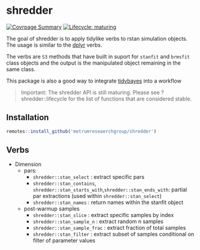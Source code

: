 # shredder

<!-- badges: start -->
[![Covrpage
Summary](https://img.shields.io/badge/covrpage-Last_Build_2019_05_22-brightgreen.svg)](http://tinyurl.com/y3zvyrpx)
[![Lifecycle: maturing](https://img.shields.io/badge/lifecycle-maturing-blue.svg)](https://www.tidyverse.org/lifecycle/#maturing)
<!-- badges: end -->

The goal of shredder is to apply tidylike verbs to rstan simulation objects. The usage is similar to the [dplyr](https://dplyr.tidyverse.org/) verbs. 

The verbs are `S3` methods that have built in suport for `stanfit` and `brmsfit` class objects and the output is the manipulated object remaining in the same class.

This package is also a good way to integrate [tidybayes](https://mjskay.github.io/tidybayes/) into a workflow

> Important: The shredder API is still maturing. Please see ?shredder::lifecycle for the list of functions that are considered stable.

## Installation

``` r
remotes::install_github('metrumreseaerchgroup/shredder')
```

## Verbs

  - Dimension
      - pars:
          - `shredder::stan_select` : extract specific pars
          - `shredder::stan_contains`, `shredder::stan_starts_with`,`shredder::stan_ends_with`:
            partial par extractions (used within `shredder::stan_select`)
          - `shredder::stan_names` : return names within the stanfit object
      - post-warmup samples
          - `shredder::stan_slice` : extract specific samples by index
          - `shredder::stan_sample_n` : extract random n samples
          - `shredder::stan_sample_frac` : extract fraction of total samples
          - `shredder::stan_filter` : extract subset of samples conditional on
            filter of parameter values
